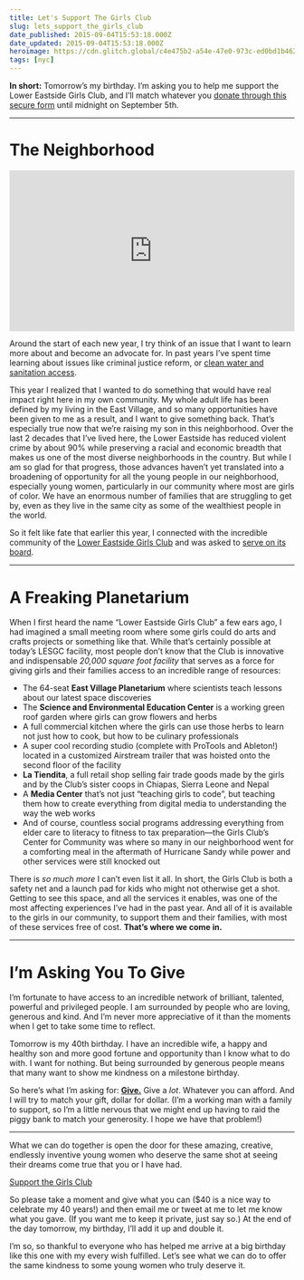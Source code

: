 ```yaml
---
title: Let's Support The Girls Club
slug: lets_support_the_girls_club
date_published: 2015-09-04T15:53:18.000Z
date_updated: 2015-09-04T15:53:18.000Z
heroimage: https://cdn.glitch.global/c4e475b2-a54e-47e0-973c-ed0bd1b46262/Lower-East-Side-Girls-Club.jpg?v=1670032406294
tags: [nyc]
---
```


**In short:** Tomorrow’s my birthday. I’m asking you to help me support the Lower Eastside Girls Club, and I’ll match whatever you [donate through this secure form](https://app.etapestry.com/onlineforms/LowerEastsideGirlsClubofN/anil.html) until midnight on September 5th.

---

# The Neighborhood

<div style="padding:56.25% 0 0 0;position:relative;"><iframe src="https://player.vimeo.com/video/128501141?h=baf702a70d&title=0&portrait=0" style="position:absolute;top:0;left:0;width:100%;height:100%;" frameborder="0" allow="autoplay; fullscreen; picture-in-picture" allowfullscreen></iframe></div><script src="https://player.vimeo.com/api/player.js"></script>

Around the start of each new year, I try think of an issue that I want to learn more about and become an advocate for. In past years I’ve spent time learning about issues like criminal justice reform, or [clean water and sanitation access](http://anildash.com/2013/08/bringing-water-to-a-town-like-ours.html).  

This year I realized that I wanted to do something that would have real impact right here in my own community. My whole adult life has been defined by my living in the East Village, and so many opportunities have been given to me as a result, and I want to give something back. That’s especially true now that we’re raising my son in this neighborhood. Over the last 2 decades that I’ve lived here, the Lower Eastside has reduced violent crime by about 90% while preserving a racial and economic breadth that makes us one of the most diverse neighborhoods in the country. But while I am so glad for that progress, those advances haven’t yet translated into a broadening of opportunity for all the young people in our neighborhood, especially young women, particularly in our community where most are girls of color. We have an enormous number of families that are struggling to get by, even as they live in the same city as some of the wealthiest people in the world.

So it felt like fate that earlier this year, I connected with the incredible community of the [Lower Eastside Girls Club](http://www.girlsclub.org/) and was asked to [serve on its board](http://www.girlsclub.org/leadership/).

---

# A Freaking Planetarium

When I first heard the name “Lower Eastside Girls Club” a few ears ago, I had imagined a small meeting room where some girls could do arts and crafts projects or something like that. While that’s certainly possible at today’s LESGC facility, most people don’t know that the Club is innovative and indispensable *20,000 square foot facility* that serves as a force for giving girls and their families access to an incredible range of resources:

- The 64-seat **East Village Planetarium** where scientists teach lessons about our latest space discoveries
- The **Science and Environmental Education Center** is a working green roof garden where girls can grow flowers and herbs
- A full commercial kitchen where the girls can use those herbs to learn not just how to cook, but how to be culinary professionals
- A super cool recording studio (complete with ProTools and Ableton!) located in a customized Airstream trailer that was hoisted onto the second floor of the facility
- **La Tiendita**, a full retail shop selling fair trade goods made by the girls and by the Club’s sister coops in Chiapas, Sierra Leone and Nepal
- A **Media Center** that’s not just “teaching girls to code”, but teaching them how to create everything from digital media to understanding the way the web works
- And of course, countless social programs addressing everything from elder care to literacy to fitness to tax preparation—the Girls Club’s Center for Community was where so many in our neighborhood went for a comforting meal in the aftermath of Hurricane Sandy while power and other services were still knocked out

There is *so much more* I can’t even list it all. In short, the Girls Club is both a safety net and a launch pad for kids who might not otherwise get a shot. Getting to see this space, and all the services it enables, was one of the most affecting experiences I’ve had in the past year. And all of it is available to the girls in our community, to support them and their families, with most of these services free of cost. **That’s where we come in.**

---

# I’m Asking You To Give

I’m fortunate to have access to an incredible network of brilliant, talented, powerful and privileged people. I am surrounded by people who are loving, generous and kind. And I’m never more appreciative of it than the moments when I get to take some time to reflect.

Tomorrow is my 40th birthday. I have an incredible wife, a happy and healthy son and more good fortune and opportunity than I know what to do with. I want for nothing. But being surrounded by generous people means that many want to show me kindness on a milestone birthday.

So here’s what I’m asking for: **[Give.](https://app.etapestry.com/onlineforms/LowerEastsideGirlsClubofN/anil.html)** Give a *lot*. Whatever you can afford. And I will try to match your gift, dollar for dollar. (I’m a working man with a family to support, so I’m a little nervous that we might end up having to raid the piggy bank to match your generosity. I hope we have that problem!)

---

What we can do together is open the door for these amazing, creative, endlessly inventive young women who deserve the same shot at seeing their dreams come true that you or I have had.

[Support the Girls Club](https://app.etapestry.com/onlineforms/LowerEastsideGirlsClubofN/anil.html)

So please take a moment and give what you can ($40 is a nice way to celebrate my 40 years!) and then email me or tweet at me to let me know what you gave. (If you want me to keep it private, just say so.) At the end of the day tomorrow, my birthday, I’ll add it up and double it.

I’m so, so thankful to everyone who has helped me arrive at a big birthday like this one with my every wish fulfilled. Let’s see what we can do to offer the same kindness to some young women who truly deserve it.
